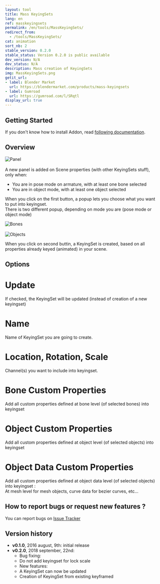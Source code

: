 ```yaml
---
layout: tool
title: Mass KeyingSets
lang: en
ref: masskeyingsets
permalink: /en/tools/MassKeyingSets/
redirect_from:
  - /tools/MassKeyingSets/
cat: animation
sort_nb: 2
stable_version: 0.2.0
stable_status: Version 0.2.0 is public available
dev_version: N/A
dev_status: N/A
description: Mass creation of KeyingSets
img: MassKeyingSets.png
getit_url:
- label: Blender Market
  url: https://blendermarket.com/products/mass-keyingsets
- label: Gumroad
  url: https://gumroad.com/l/SRqtl
display_url: true
---
```


## Getting Started

If you don't know how to install Addon, read [following documentation][1].  

## Overview

![Panel]({{site.base_url}}/assets/img/MassKeyingSets/panel.png)  
<br/>
A new panel is added on Scene properties (with other KeyingSets stuff), only when:  
* You are in pose mode on armature, with at least one bone selected  
* You are in object mode, with at least one object selected  

When you click on the first button, a popup lets you choose what you want to put into keyingset.  
There is two different popup, depending on mode you are (pose mode or object mode)  

![Bones]({{site.base_url}}/assets/img/MassKeyingSets/popup_bones.png)  
<br/>
![Objects]({{site.base_url}}/assets/img/MassKeyingSets/popup_objects.png)  

When you click on second buttin, a KeyingSet is created, based on all properties already keyed (animated) in your scene.

## Options

# Update
If checked, the KeyingSet will be updated (instead of creation of a new keyingset)

# Name  

Name of KeyingSet you are going to create.

# Location, Rotation, Scale

Channel(s) you want to include into keyingset.

# Bone Custom Properties

Add all custom properties defined at bone level (of selected bones) into keyingset

# Object Custom Properties

Add all custom properties defined at object level (of selected objects) into keyingset

# Object Data Custom Properties

Add all custom properties defined at object data level (of selected objects) into keyingset :  
At mesh level for mesh objects, curve data for bezier curves, etc...

## How to report bugs or request new features ?
You can report bugs on [Issue Tracker][2]

## Version history
*  __v0.1.0__, 2016 august, 9th: initial release
*  __v0.2.0__, 2018 september, 22nd:  
    *  Bug fixing:
      *  Do not add keyingset for lock scale
    *  New features:
      *  A KeyingSet can now be updated
      *  Creation of KeyingSet from existing keyframed

[1]: {{site.base_url}}/en/AddonInstallation/
[2]: https://github.com/julienduroure/MassKeyingSets/issues/
